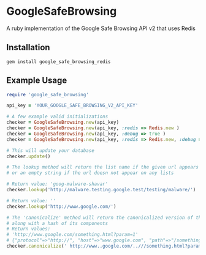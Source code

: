 GoogleSafeBrowsing
==================

A ruby implementation of the Google Safe Browsing API v2 that uses Redis

## Installation

    gem install google_safe_browsing_redis

## Example Usage

```ruby
require 'google_safe_browsing'

api_key = 'YOUR_GOOGLE_SAFE_BROWSING_V2_API_KEY'

# A few example valid initializations
checker = GoogleSafeBrowsing.new(api_key)
checker = GoogleSafeBrowsing.new(api_key, :redis => Redis.new )
checker = GoogleSafeBrowsing.new(api_key, :debug => true )
checker = GoogleSafeBrowsing.new(api_key, :redis => Redis.new, :debug => false)

# This will update your database
checker.update()

# The lookup method will return the list name if the given url appears on a list,
# or an empty string if the url doesn not appear on any lists

# Return value: 'goog-malware-shavar'
checker.lookup('http://malware.testing.google.test/testing/malware/')

# Return value: ''
checker.lookup('http://www.google.com/')

# The 'canonicalize' method will return the canonicalized version of the url,
# along with a hash of its components
# Return values:
# 'http://www.google.com/something.html?param=1'
# {"protocol"=>"http://", "host"=>"www.google.com", "path"=>"/something.html", "query"=>"?param=1"}
checker.canonicalize(' http://www..google.com/..///something.html?param=1    ')

```
